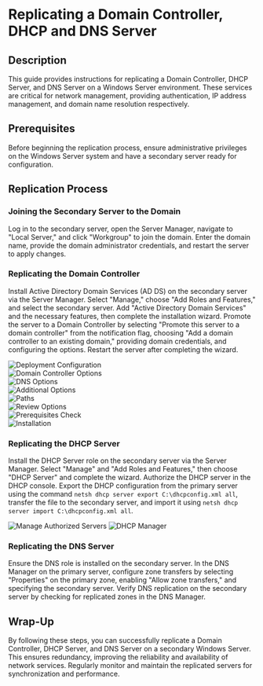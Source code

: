 # Replicating a Domain Controller, DHCP and DNS Server

## Description

This guide provides instructions for replicating a Domain Controller, DHCP Server, and DNS Server on a Windows Server environment. These services are critical for network management, providing authentication, IP address management, and domain name resolution respectively.

## Prerequisites

Before beginning the replication process, ensure administrative privileges on the Windows Server system and have a secondary server ready for configuration.

## Replication Process

### Joining the Secondary Server to the Domain

Log in to the secondary server, open the Server Manager, navigate to "Local Server," and click "Workgroup" to join the domain. Enter the domain name, provide the domain administrator credentials, and restart the server to apply changes.

### Replicating the Domain Controller

Install Active Directory Domain Services (AD DS) on the secondary server via the Server Manager. Select "Manage," choose "Add Roles and Features," and select the secondary server. Add "Active Directory Domain Services" and the necessary features, then complete the installation wizard. Promote the server to a Domain Controller by selecting "Promote this server to a domain controller" from the notification flag, choosing "Add a domain controller to an existing domain," providing domain credentials, and configuring the options. Restart the server after completing the wizard.

![Deployment Configuration](<Replicating a Domain Controller, DHCP and DNS Server/Replicating the Domain Controller - Deployment Configuration.PNG>)<br>
![Domain Controller Options](<Replicating a Domain Controller, DHCP and DNS Server/Replicating the Domain Controller - Domain Controller Options.PNG>)<br>
![DNS Options](<Replicating a Domain Controller, DHCP and DNS Server/Replicating the Domain Controller - DNS Options.PNG>)<br>
![Additional Options](<Replicating a Domain Controller, DHCP and DNS Server/Replicating the Domain Controller - Additional Options.PNG>)<br>
![Paths](<Replicating a Domain Controller, DHCP and DNS Server/Replicating the Domain Controller - Paths.PNG>)<br>
![Review Options](<Replicating a Domain Controller, DHCP and DNS Server/Replicating the Domain Controller - Review Options.PNG>)<br>
![Prerequisites Check](<Replicating a Domain Controller, DHCP and DNS Server/Replicating the Domain Controller - Prerequisites Check.PNG>)<br>
![Installation](<Replicating a Domain Controller, DHCP and DNS Server/Replicating the Domain Controller - Installation.PNG>)

### Replicating the DHCP Server

Install the DHCP Server role on the secondary server via the Server Manager. Select "Manage" and "Add Roles and Features," then choose "DHCP Server" and complete the wizard. Authorize the DHCP server in the DHCP console. Export the DHCP configuration from the primary server using the command `netsh dhcp server export C:\dhcpconfig.xml all`, transfer the file to the secondary server, and import it using `netsh dhcp server import C:\dhcpconfig.xml all`.

![Manage Authorized Servers](<Replicating a Domain Controller, DHCP and DNS Server/Replicating the DHCP Server - Manage Authorized Servers.PNG>)
![DHCP Manager](<Replicating a Domain Controller, DHCP and DNS Server/Replicating the DHCP Server - DHCP Manager.PNG>)

### Replicating the DNS Server

Ensure the DNS role is installed on the secondary server. In the DNS Manager on the primary server, configure zone transfers by selecting "Properties" on the primary zone, enabling "Allow zone transfers," and specifying the secondary server. Verify DNS replication on the secondary server by checking for replicated zones in the DNS Manager.

## Wrap-Up

By following these steps, you can successfully replicate a Domain Controller, DHCP Server, and DNS Server on a secondary Windows Server. This ensures redundancy, improving the reliability and availability of network services. Regularly monitor and maintain the replicated servers for synchronization and performance.